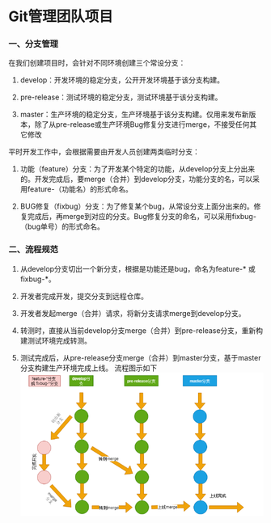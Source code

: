 # Git管理团队项目 

### 一、分支管理

在我们创建项目时，会针对不同环境创建三个常设分支：

1. develop：开发环境的稳定分支，公开开发环境基于该分支构建。

2. pre-release：测试环境的稳定分支，测试环境基于该分支构建。

3. master：生产环境的稳定分支，生产环境基于该分支构建。仅用来发布新版本，除了从pre-release或生产环境Bug修复分支进行merge，不接受任何其它修改

平时开发工作中，会根据需要由开发人员创建两类临时分支：
1. 功能（feature）分支：为了开发某个特定的功能，从develop分支上分出来的。开发完成后，要merge（合并）到develop分支，功能分支的名，可以采用feature-（功能名）的形式命名。

2. BUG修复（fixbug）分支：为了修复某个bug，从常设分支上面分出来的。修复完成后，再merge到对应的分支。Bug修复分支的命名，可以采用fixbug-（bug单号）的形式命名。

### 二、流程规范
1.  从develop分支切出一个新分支，根据是功能还是bug，命名为feature-* 或 fixbug-*。

2. 开发者完成开发，提交分支到远程仓库。

3. 开发者发起merge（合并）请求，将新分支请求merge到develop分支。
4. 转测时，直接从当前develop分支merge（合并）到pre-release分支，重新构建测试环境完成转测。
5. 测试完成后，从pre-release分支merge（合并）到master分支，基于master分支构建生产环境完成上线。
流程图示如下
![示例图片](../images/1102_Flowchart.png)